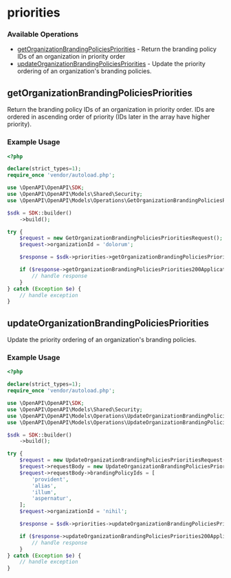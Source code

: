 # priorities

### Available Operations

* [getOrganizationBrandingPoliciesPriorities](#getorganizationbrandingpoliciespriorities) - Return the branding policy IDs of an organization in priority order
* [updateOrganizationBrandingPoliciesPriorities](#updateorganizationbrandingpoliciespriorities) - Update the priority ordering of an organization's branding policies.

## getOrganizationBrandingPoliciesPriorities

Return the branding policy IDs of an organization in priority order. IDs are ordered in ascending order of priority (IDs later in the array have higher priority).

### Example Usage

```php
<?php

declare(strict_types=1);
require_once 'vendor/autoload.php';

use \OpenAPI\OpenAPI\SDK;
use \OpenAPI\OpenAPI\Models\Shared\Security;
use \OpenAPI\OpenAPI\Models\Operations\GetOrganizationBrandingPoliciesPrioritiesRequest;

$sdk = SDK::builder()
    ->build();

try {
    $request = new GetOrganizationBrandingPoliciesPrioritiesRequest();
    $request->organizationId = 'dolorum';

    $response = $sdk->priorities->getOrganizationBrandingPoliciesPriorities($request);

    if ($response->getOrganizationBrandingPoliciesPriorities200ApplicationJSONObject !== null) {
        // handle response
    }
} catch (Exception $e) {
    // handle exception
}
```

## updateOrganizationBrandingPoliciesPriorities

Update the priority ordering of an organization's branding policies.

### Example Usage

```php
<?php

declare(strict_types=1);
require_once 'vendor/autoload.php';

use \OpenAPI\OpenAPI\SDK;
use \OpenAPI\OpenAPI\Models\Shared\Security;
use \OpenAPI\OpenAPI\Models\Operations\UpdateOrganizationBrandingPoliciesPrioritiesRequest;
use \OpenAPI\OpenAPI\Models\Operations\UpdateOrganizationBrandingPoliciesPrioritiesRequestBody;

$sdk = SDK::builder()
    ->build();

try {
    $request = new UpdateOrganizationBrandingPoliciesPrioritiesRequest();
    $request->requestBody = new UpdateOrganizationBrandingPoliciesPrioritiesRequestBody();
    $request->requestBody->brandingPolicyIds = [
        'provident',
        'alias',
        'illum',
        'aspernatur',
    ];
    $request->organizationId = 'nihil';

    $response = $sdk->priorities->updateOrganizationBrandingPoliciesPriorities($request);

    if ($response->updateOrganizationBrandingPoliciesPriorities200ApplicationJSONObject !== null) {
        // handle response
    }
} catch (Exception $e) {
    // handle exception
}
```
